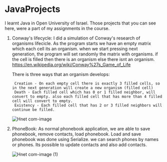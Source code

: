 # JavaProjects

I learnt Java in Open University of Israel. Those projects that you can see here, were a part of my assignments in the course.


1. Conway's lifecycle:
   I did a simulation of Conway's research of organisms lifecicle.
   As the program starts we have an empty matrix which each cell its an organism. when we start pressing next generation, the program will set randomly the matrix with organisms. if the cell is filled then there is an organism else there isnt an organism. https://en.wikipedia.org/wiki/Conway%27s_Game_of_Life
   
   There is three ways that an organism develops:
   
        Creation - On each empty cell there is exactly 3 filled cells, so in the next generation will create a new organism (filled cell)
        Death - Each filled cell which has 0 or 1 filled neighbor, will convert to empty. also each filled cell that has more than 4 filled cell will convert to empty.
        Existency - Each filled cell that has 2 or 3 filled neighbors will continue be filled.
        
   ![Hnet com-image](https://user-images.githubusercontent.com/64331443/155857071-da777b2e-1437-4fcf-bfe3-67954041e144.jpg)

2. PhoneBook:
   As normal phonebook application, we are able to save phonebook, remove contacts, load phonebook.
   Load and save phonebook was done using Serialize. we can search phones by names or phones.
   Its possible to update contacts and also add contacts.
   
   ![Hnet com-image (1)](https://user-images.githubusercontent.com/64331443/155857668-97631242-a099-44e6-8125-c24aa664cad0.jpg)

